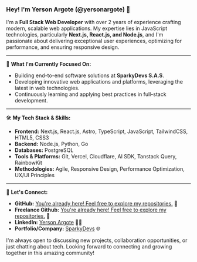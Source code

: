 ### Hey! I'm Yerson Argote (@yersonargote) 👋

I'm a **Full Stack Web Developer** with over 2 years of experience crafting modern, scalable web applications. My expertise lies in JavaScript technologies, particularly **Next.js, React.js, and Node.js**, and I'm passionate about delivering exceptional user experiences, optimizing for performance, and ensuring responsive design.

---

🚀 **What I'm Currently Focused On:**

*   Building end-to-end software solutions at **SparkyDevs S.A.S**.
*   Developing innovative web applications and platforms, leveraging the latest in web technologies.
*   Continuously learning and applying best practices in full-stack development.

---

🛠️ **My Tech Stack & Skills:**

*   **Frontend:** Next.js, React.js, Astro, TypeScript, JavaScript, TailwindCSS, HTML5, CSS3
*   **Backend:** Node.js, Python, Go
*   **Databases:** PostgreSQL
*   **Tools & Platforms:** Git, Vercel, Cloudflare, AI SDK, Tanstack Query, RainbowKit
*   **Methodologies:** Agile, Responsive Design, Performance Optimization, UX/UI Principles

---

🔗 **Let's Connect:**

*   **GitHub:** [You're already here! Feel free to explore my repositories.](https://github.com/yersonargote) 🎯
*   **Freelance Github:** [You're already here! Feel free to explore my repositories.](https://github.com/yersonargotev) 🎯
*   **LinkedIn:** [Yerson Argote](https://www.linkedin.com/in/yersonargote/) 👷‍♂️
*   **Portfolio/Company:** [SparkyDevs](https://sparkydevs.com) 🌐

I'm always open to discussing new projects, collaboration opportunities, or just chatting about tech. Looking forward to connecting and growing together in this amazing community!
